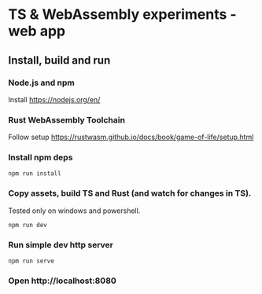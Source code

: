 # TS & WebAssembly experiments - web app

## Install, build and run

### Node.js and npm

Install https://nodejs.org/en/

### Rust WebAssembly Toolchain

Follow setup
https://rustwasm.github.io/docs/book/game-of-life/setup.html

### Install npm deps

`npm run install`

### Copy assets, build TS and Rust (and watch for changes in TS).

Tested only on windows and powershell.

`npm run dev`

### Run simple dev http server

`npm run serve`

### Open http://localhost:8080
